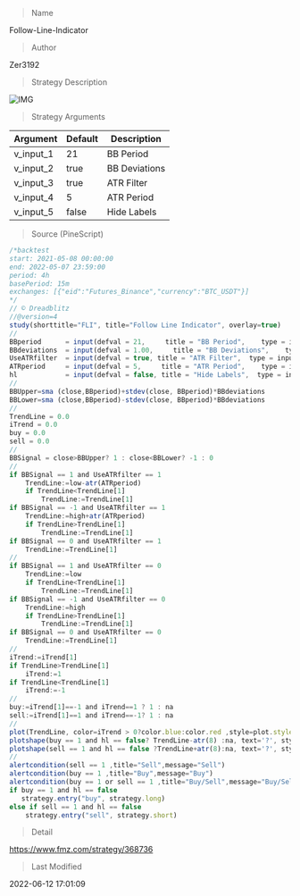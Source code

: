 
> Name

Follow-Line-Indicator

> Author

Zer3192

> Strategy Description

 ![IMG](https://www.fmz.com/upload/asset/147b58e59ce07a8a3f609.png) 

> Strategy Arguments



|Argument|Default|Description|
|----|----|----|
|v_input_1|21|BB Period|
|v_input_2|true|BB Deviations|
|v_input_3|true|ATR Filter|
|v_input_4|5|ATR Period|
|v_input_5|false|Hide Labels|


> Source (PineScript)

``` javascript
/*backtest
start: 2021-05-08 00:00:00
end: 2022-05-07 23:59:00
period: 4h
basePeriod: 15m
exchanges: [{"eid":"Futures_Binance","currency":"BTC_USDT"}]
*/
// © Dreadblitz
//@version=4
study(shorttitle="FLI", title="Follow Line Indicator", overlay=true)
// 
BBperiod      = input(defval = 21,     title = "BB Period",    type = input.integer, minval = 1)
BBdeviations  = input(defval = 1.00,     title = "BB Deviations",    type = input.float, minval = 0.1, step=0.05)
UseATRfilter  = input(defval = true, title = "ATR Filter",  type = input.bool)
ATRperiod     = input(defval = 5,     title = "ATR Period",    type = input.integer, minval = 1)
hl            = input(defval = false, title = "Hide Labels",  type = input.bool)
//
BBUpper=sma (close,BBperiod)+stdev(close, BBperiod)*BBdeviations
BBLower=sma (close,BBperiod)-stdev(close, BBperiod)*BBdeviations
//
TrendLine = 0.0
iTrend = 0.0
buy = 0.0
sell = 0.0
//
BBSignal = close>BBUpper? 1 : close<BBLower? -1 : 0
// 
if BBSignal == 1 and UseATRfilter == 1
    TrendLine:=low-atr(ATRperiod)
    if TrendLine<TrendLine[1] 
        TrendLine:=TrendLine[1]
if BBSignal == -1 and UseATRfilter == 1
    TrendLine:=high+atr(ATRperiod)
    if TrendLine>TrendLine[1]
        TrendLine:=TrendLine[1]
if BBSignal == 0 and UseATRfilter == 1
    TrendLine:=TrendLine[1]
//
if BBSignal == 1 and UseATRfilter == 0
    TrendLine:=low
    if TrendLine<TrendLine[1] 
        TrendLine:=TrendLine[1]
if BBSignal == -1 and UseATRfilter == 0
    TrendLine:=high
    if TrendLine>TrendLine[1]
        TrendLine:=TrendLine[1]
if BBSignal == 0 and UseATRfilter == 0
    TrendLine:=TrendLine[1]
//
iTrend:=iTrend[1]
if TrendLine>TrendLine[1] 
    iTrend:=1
if TrendLine<TrendLine[1] 
    iTrend:=-1
//
buy:=iTrend[1]==-1 and iTrend==1 ? 1 : na
sell:=iTrend[1]==1 and iTrend==-1? 1 : na
//
plot(TrendLine, color=iTrend > 0?color.blue:color.red ,style=plot.style_line,linewidth=2,transp=0,title="Trend Line") 
plotshape(buy == 1 and hl == false? TrendLine-atr(8) :na, text='?', style= shape.labelup, location=location.absolute, color=color.blue, textcolor=color.white, offset=0, transp=0,size=size.auto)
plotshape(sell == 1 and hl == false ?TrendLine+atr(8):na, text='?', style=shape.labeldown, location=location.absolute, color=color.red, textcolor=color.white, offset=0, transp=0,size=size.auto)
//
alertcondition(sell == 1 ,title="Sell",message="Sell")
alertcondition(buy == 1 ,title="Buy",message="Buy")
alertcondition(buy == 1 or sell == 1 ,title="Buy/Sell",message="Buy/Sell")
if buy == 1 and hl == false
   strategy.entry("buy", strategy.long)
else if sell == 1 and hl == false
    strategy.entry("sell", strategy.short)

```

> Detail

https://www.fmz.com/strategy/368736

> Last Modified

2022-06-12 17:01:09
